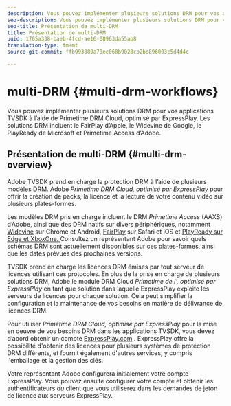 ```yaml
---
description: Vous pouvez implémenter plusieurs solutions DRM pour vos applications TVSDK à l’aide de Primetime DRM Cloud, optimisé par ExpressPlay. Les solutions DRM incluent le FairPlay d’Apple, le Widevine de Google, le PlayReady de Microsoft et Primetime Access d’Adobe.
seo-description: Vous pouvez implémenter plusieurs solutions DRM pour vos applications TVSDK à l’aide de Primetime DRM Cloud, optimisé par ExpressPlay. Les solutions DRM incluent le FairPlay d’Apple, le Widevine de Google, le PlayReady de Microsoft et Primetime Access d’Adobe.
seo-title: Présentation de multi-DRM
title: Présentation de multi-DRM
uuid: 1705a338-baeb-4fcd-ae16-08963da55ab8
translation-type: tm+mt
source-git-commit: ffb993889a78ee068b9028cb2bd896003c5d4d4c

---
```



#  multi-DRM {#multi-drm-workflows}

Vous pouvez implémenter plusieurs solutions DRM pour vos applications TVSDK à l’aide de Primetime DRM Cloud, optimisé par ExpressPlay. Les solutions DRM incluent le FairPlay d’Apple, le Widevine de Google, le PlayReady de Microsoft et Primetime Access d’Adobe.

## Présentation de multi-DRM {#multi-drm-overview}

Adobe TVSDK prend en charge la protection DRM à l’aide de plusieurs modèles DRM. Adobe   *Primetime DRM Cloud, optimisé par ExpressPlay* pour offrir la création de packs, la licence et la lecture de votre contenu vidéo sur plusieurs plates-formes.

Les modèles DRM pris en charge incluent le DRM *Primetime Access* (AAXS) d’Adobe, ainsi que des DRM natifs sur divers périphériques, notamment [Widevine](https://www.widevine.com) sur Chrome et Android, [FairPlay](https://developer.apple.com/streaming/fps/) sur Safari et iOS et [PlayReady sur Edge et XboxOne. ](https://www.microsoft.com/playready/) Consultez un représentant Adobe pour savoir quels schémas DRM sont actuellement disponibles sur ces plates-formes, ainsi que les dates prévues des prochaines versions.

TVSDK prend en charge les licences DRM émises par tout serveur de licences utilisant ces protocoles. En plus de la prise en charge de plusieurs solutions DRM, Adobe  le module DRM Cloud *Primetime de l’, optimisé par ExpressPlay* en tant que solution dans laquelle ExpressPlay exploite les serveurs de licences pour chaque solution. Cela peut simplifier la configuration et la maintenance de vos besoins en matière de délivrance de licences DRM.

Pour utiliser *Primetime DRM Cloud, optimisé par ExpressPlay* pour la mise en oeuvre de vos besoins DRM dans les applications TVSDK, vous devez d’abord obtenir un compte [ExpressPlay.com](https://www.expressplay.com) . ExpressPlay offre la possibilité d&#39;obtenir des licences pour plusieurs systèmes de protection DRM différents, et fournit également d&#39;autres services, y compris l&#39;emballage et la gestion des clés.

Votre représentant Adobe configurera initialement votre compte ExpressPlay. Vous pouvez ensuite configurer votre compte et obtenir les authentificateurs *du* client que vous utiliserez dans les demandes de jeton de licence aux serveurs ExpressPlay.